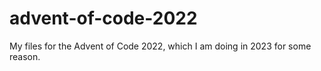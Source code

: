 # advent-of-code-2022
My files for the Advent of Code 2022, which I am doing in 2023 for some reason.
